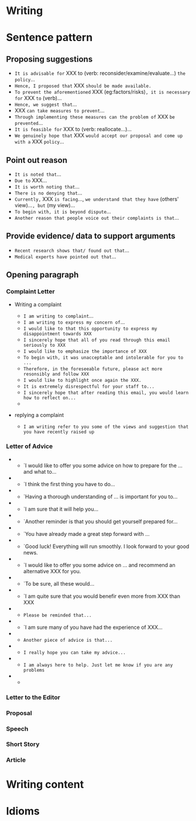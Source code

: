 # Writing

# Sentence pattern

## Proposing suggestions

* `It is advisable for` XXX to (verb: reconsider/examine/evaluate...) `the policy`...
* `Hence, I proposed that` XXX `should be made available.`
* `To prevent the aforementioned` XXX (eg:factors/risks)`, it is necessary for` XXX `to` (verb)...
* `Hence, we suggest that`...
* XXX `can take measures to prevent`...
* `Through implementing these measures can the problem of` XXX `be prevented`...
* `It is feasible for` XXX to (verb: reallocate...)...
* `We genuinely hope that` XXX `would accept our proposal and come up with a` XXX `policy`...

## Point out reason

* `It is noted that`...
* `Due to` XXX...
* `It is worth noting that`...
* `There is no denying that`...
* `Currently,` XXX `is facing`..., `we understand that they have` (others' view)...`, but` (my view)...
* `To begin with, it is beyond dispute`...
* `Another reason that people voice out their complaints is that`...

## Provide evidence/ data to support arguments

* `Recent research shows that/ found out that`...
* `Medical experts have pointed out that`...

## Opening paragraph

### Complaint Letter

* Writing a complaint
    - `I am writing to complaint`...
    - `I am writing to express my concern of`...
    - `I would like to that this opportunity to express my disappointment towards XXX`
    - `I sincerely hope that all of you read through this email seriously to XXX`
    - `I would like to emphasize the importance of XXX`
    - `To begin with, it was unacceptable and intolerable for you to ...`
    - `Therefore, in the foreseeable future, please act more resonsibly and follow XXX`
    - `I would like to highlight once again the XXX.`
    - `It is extremely disrespectful for your staff to...`
    - `I sincerely hope that after reading this email, you would learn how to reflect on...`
    - 



* replying a complaint
    - `I am writing refer to you some of the views and suggestion that you have recently raised up`

### Letter of Advice
* - `I would like to offer you some advice on how to prepare for the ... and what to...
* - `I think the first thing you have to do...
* - `Having a thorough understanding of ... is important for you to...
* - `I am sure that it will help you...
* - `Another reminder is that you should get yourself prepared for...
* - `You have already made a great step forward with ...
* - `Good luck! Everything will run smoothly. I look forward to your good news.
* - `I would like to offer you some advice on ... and recommend an alternative XXX for you.
* - `To be sure, all these would...
* - `I am quite sure that you would benefir even more from XXX than XXX 
* - `Please be reminded that...`
* - `I am sure many of you have had the experience of XXX...
* - `Another piece of advice is that...`
* - `I really hope you can take my advice...`
* - `I am always here to help. Just let me know if you are any problems`
* - 

### Letter to the Editor

### Proposal

### Speech

### Short Story

### Article 

# Writing content

# Idioms

